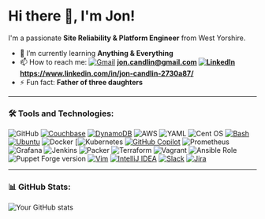 # Hi there 👋, I'm Jon!

I'm a passionate **Site Reliability & Platform Engineer** from West Yorshire.  
- 🌱 I’m currently learning **Anything & Everything**  
- 📫 How to reach me: [![Gmail](https://img.shields.io/badge/Gmail-D14836?logo=gmail&logoColor=white)](#) **jon.candlin@gmail.com [![LinkedIn](https://custom-icon-badges.demolab.com/badge/LinkedIn-0A66C2?logo=linkedin-white&logoColor=fff)](#) https://www.linkedin.com/in/jon-candlin-2730a87/**  
- ⚡ Fun fact: **Father of three daughters**  

---

### 🛠️ Tools and Technologies:
![GitHub](https://img.shields.io/badge/github-%23121011.svg?style=for-the-badge&logo=github&logoColor=white)
[![Couchbase](https://img.shields.io/badge/Couchbase-EA2328?logo=couchbase&logoColor=white)](#)
[![DynamoDB](https://img.shields.io/badge/DynamoDB-4053D6?logo=amazondynamodb&logoColor=fff)](#)
![AWS](https://img.shields.io/badge/AWS-%23FF9900.svg?style=for-the-badge&logo=amazon-aws&logoColor=white)
![YAML](https://img.shields.io/badge/yaml-%23ffffff.svg?style=for-the-badge&logo=yaml&logoColor=151515)
![Cent OS](https://img.shields.io/badge/cent%20os-002260?style=for-the-badge&logo=centos&logoColor=F0F0F0)
[![Bash](https://img.shields.io/badge/Bash-4EAA25?logo=gnubash&logoColor=fff)](#)
[![Ubuntu](https://img.shields.io/badge/Ubuntu-E95420?logo=ubuntu&logoColor=white)](#)
![Docker](https://img.shields.io/badge/docker-%230db7ed.svg?style=for-the-badge&logo=docker&logoColor=white)
[![Kubernetes](https://img.shields.io/badge/Kubernetes-326CE5?logo=kubernetes&logoColor=fff)
[![GitHub Copilot](https://img.shields.io/badge/GitHub%20Copilot-000?logo=githubcopilot&logoColor=fff)](#)
![Prometheus](https://img.shields.io/badge/Prometheus-E6522C?style=for-the-badge&logo=Prometheus&logoColor=white)
![Grafana](https://img.shields.io/badge/grafana-%23F46800.svg?style=for-the-badge&logo=grafana&logoColor=white)
![Jenkins](https://img.shields.io/badge/jenkins-%232C5263.svg?style=for-the-badge&logo=jenkins&logoColor=white)
![Packer](https://img.shields.io/badge/packer-%23E7EEF0.svg?style=for-the-badge&logo=packer&logoColor=%2302A8EF)
![Terraform](https://img.shields.io/badge/terraform-%235835CC.svg?style=for-the-badge&logo=terraform&logoColor=white)
![Vagrant](https://img.shields.io/badge/vagrant-%231563FF.svg?style=for-the-badge&logo=vagrant&logoColor=white)
![Ansible Role](https://img.shields.io/ansible/role/d/:namespace/:name)
![Puppet Forge version](https://img.shields.io/puppetforge/v/:user/:moduleName)
[![Vim](https://img.shields.io/badge/Vim-%2311AB00.svg?logo=vim&logoColor=white)](#)
[![IntelliJ IDEA](https://img.shields.io/badge/IntelliJIDEA-000000.svg?logo=intellij-idea&logoColor=white)](#)
[![Slack](https://img.shields.io/badge/Slack-4A154B?logo=slack&logoColor=fff)](#)
[![Jira](https://img.shields.io/badge/Jira-0052CC?logo=jira&logoColor=fff)](#)


 

---

### 📊 GitHub Stats:
![Your GitHub stats](https://github-readme-stats.vercel.app/api?username=jcandlin&show_icons=true&theme=dark)

